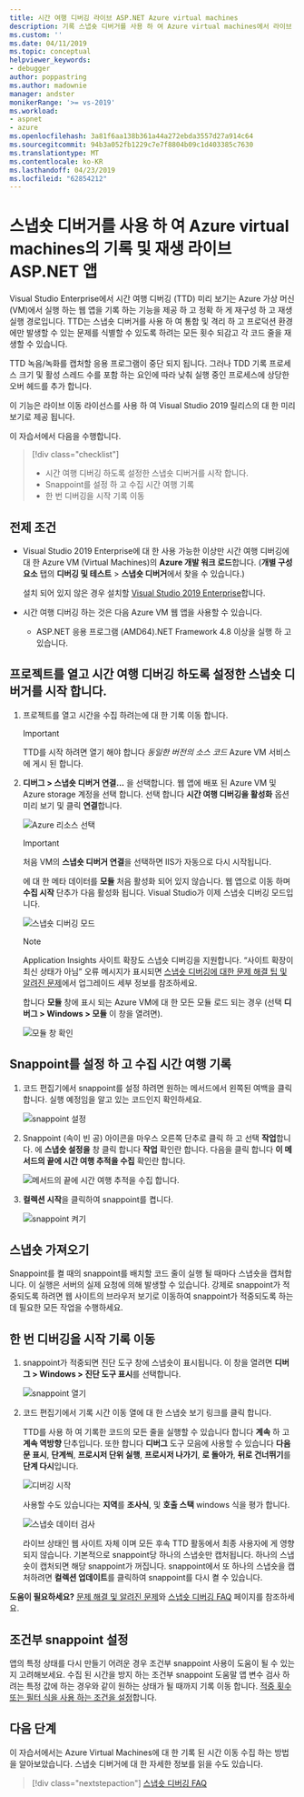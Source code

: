 ```yaml
---
title: 시간 여행 디버깅 라이브 ASP.NET Azure virtual machines
description: 기록 스냅숏 디버거를 사용 하 여 Azure virtual machines에서 라이브 ASP.NET 앱을 재생 하는 방법을 알아봅니다.
ms.custom: ''
ms.date: 04/11/2019
ms.topic: conceptual
helpviewer_keywords:
- debugger
author: poppastring
ms.author: madownie
manager: andster
monikerRange: '>= vs-2019'
ms.workload:
- aspnet
- azure
ms.openlocfilehash: 3a81f6aa138b361a44a272ebda3557d27a914c64
ms.sourcegitcommit: 94b3a052fb1229c7e7f8804b09c1d403385c7630
ms.translationtype: MT
ms.contentlocale: ko-KR
ms.lasthandoff: 04/23/2019
ms.locfileid: "62854212"
---
```

# <a name="record-and-replay-live-aspnet-apps-on-azure-virtual-machines-using-the-snapshot-debugger"></a>스냅숏 디버거를 사용 하 여 Azure virtual machines의 기록 및 재생 라이브 ASP.NET 앱

Visual Studio Enterprise에서 시간 여행 디버깅 (TTD) 미리 보기는 Azure 가상 머신 (VM)에서 실행 하는 웹 앱을 기록 하는 기능을 제공 하 고 정확 하 게 재구성 하 고 재생 실행 경로입니다. TTD는 스냅숏 디버거를 사용 하 여 통합 및 격리 하 고 프로덕션 환경에만 발생할 수 있는 문제를 식별할 수 있도록 하려는 모든 횟수 되감고 각 코드 줄을 재생할 수 있습니다.

TTD 녹음/녹화를 캡처할 응용 프로그램이 중단 되지 됩니다. 그러나 TDD 기록 프로세스 크기 및 활성 스레드 수를 포함 하는 요인에 따라 낮춰 실행 중인 프로세스에 상당한 오버 헤드를 추가 합니다.

이 기능은 라이브 이동 라이선스를 사용 하 여 Visual Studio 2019 릴리스의 대 한 미리 보기로 제공 됩니다.

이 자습서에서 다음을 수행합니다.

> [!div class="checklist"]
> * 시간 여행 디버깅 하도록 설정한 스냅숏 디버거를 시작 합니다.
> * Snappoint를 설정 하 고 수집 시간 여행 기록
> * 한 번 디버깅을 시작 기록 이동

## <a name="prerequisites"></a>전제 조건

* Visual Studio 2019 Enterprise에 대 한 사용 가능한 이상만 시간 여행 디버깅에 대 한 Azure VM (Virtual Machines)의 **Azure 개발 워크 로드**합니다. (**개별 구성 요소** 탭의 **디버깅 및 테스트** > **스냅숏 디버거**에서 찾을 수 있습니다.)

    설치 되어 있지 않은 경우 설치할 [Visual Studio 2019 Enterprise](https://visualstudio.microsoft.com/vs/)합니다.

* 시간 여행 디버깅 하는 것은 다음 Azure VM 웹 앱을 사용할 수 있습니다.
  * ASP.NET 응용 프로그램 (AMD64).NET Framework 4.8 이상을 실행 하 고 있습니다.

## <a name="open-your-project-and-start-the-snapshot-debugger-with-time-travel-debugging-enabled"></a>프로젝트를 열고 시간 여행 디버깅 하도록 설정한 스냅숏 디버거를 시작 합니다.

1. 프로젝트를 열고 시간을 수집 하려는에 대 한 기록 이동 합니다.

    > [!IMPORTANT]
    > TTD를 시작 하려면 열기 해야 합니다 *동일한 버전의 소스 코드* Azure VM 서비스에 게시 된 합니다.

1. **디버그 > 스냅숏 디버거 연결...** 을 선택합니다. 웹 앱에 배포 된 Azure VM 및 Azure storage 계정을 선택 합니다. 선택 합니다 **시간 여행 디버깅을 활성화** 옵션 미리 보기 및 클릭 **연결**합니다.

      ![Azure 리소스 선택](../debugger/media/time-travel-debugging-select-azure-resource-vm.png)

    > [!IMPORTANT]
    > 처음 VM의 **스냅숏 디버거 연결**을 선택하면 IIS가 자동으로 다시 시작됩니다.

    에 대 한 메타 데이터를 **모듈** 처음 활성화 되어 있지 않습니다. 웹 앱으로 이동 하며 **수집 시작** 단추가 다음 활성화 됩니다. Visual Studio가 이제 스냅숏 디버깅 모드입니다.

   ![스냅숏 디버깅 모드](../debugger/media/snapshot-message.png)

    > [!NOTE]
    > Application Insights 사이트 확장도 스냅숏 디버깅을 지원합니다. “사이트 확장이 최신 상태가 아님” 오류 메시지가 표시되면 [스냅숏 디버깅에 대한 문제 해결 팁 및 알려진 문제](../debugger/debug-live-azure-apps-troubleshooting.md)에서 업그레이드 세부 정보를 참조하세요.

   합니다 **모듈** 창에 표시 되는 Azure VM에 대 한 모든 모듈 로드 되는 경우 (선택 **디버그 > Windows > 모듈** 이 창을 열려면).

   ![모듈 창 확인](../debugger/media/snapshot-modules.png)

## <a name="set-a-snappoint-and-collect-a-time-travel-recording"></a>Snappoint를 설정 하 고 수집 시간 여행 기록

1. 코드 편집기에서 snappoint를 설정 하려면 원하는 메서드에서 왼쪽된 여백을 클릭 합니다. 실행 예정임을 알고 있는 코드인지 확인하세요.

   ![snappoint 설정](../debugger/media/time-travel-debugging-set-snappoint-settings.png)

1. Snappoint (속이 빈 공) 아이콘을 마우스 오른쪽 단추로 클릭 하 고 선택 **작업**합니다. 에 **스냅숏 설정을** 창 클릭 합니다 **작업** 확인란 합니다. 다음을 클릭 합니다 **이 메서드의 끝에 시간 여행 추적을 수집** 확인란 합니다.

   ![메서드의 끝에 시간 여행 추적을 수집 합니다.](../debugger/media/time-travel-debugging-set-snappoint-action.png)

1. **컬렉션 시작**을 클릭하여 snappoint를 켭니다.

   ![snappoint 켜기](../debugger/media/snapshot-start-collection.png)

## <a name="take-a-snapshot"></a>스냅숏 가져오기

Snappoint를 켤 때의 snappoint를 배치할 코드 줄이 실행 될 때마다 스냅숏을 캡처합니다. 이 실행은 서버의 실제 요청에 의해 발생할 수 있습니다. 강제로 snappoint가 적중되도록 하려면 웹 사이트의 브라우저 보기로 이동하여 snappoint가 적중되도록 하는 데 필요한 모든 작업을 수행하세요.

## <a name="start-debugging-a-time-travel-recording"></a>한 번 디버깅을 시작 기록 이동

1. snappoint가 적중되면 진단 도구 창에 스냅숏이 표시됩니다. 이 창을 열려면 **디버그 > Windows > 진단 도구 표시**를 선택합니다.

   ![snappoint 열기](../debugger/media/snapshot-diagsession-window.png)

1. 코드 편집기에서 기록 시간 이동 열에 대 한 스냅숏 보기 링크를 클릭 합니다.
  
   TTD를 사용 하 여 기록한 코드의 모든 줄을 실행할 수 있습니다 합니다 **계속** 하 고 **계속 역방향** 단추입니다. 또한 합니다 **디버그** 도구 모음에 사용할 수 있습니다 **다음 문 표시**, **단계씩**, **프로시저 단위 실행**, **프로시저 나가기**, **로 돌아가**, **뒤로 건너뛰기**를 **단계 다시**입니다.

   ![디버깅 시작](../debugger/media/time-travel-debugging-step-commands.png)

   사용할 수도 있습니다는 **지역**를 **조사식**, 및 **호출 스택** windows 식을 평가 합니다.

   ![스냅숏 데이터 검사](../debugger/media/time-travel-debugging-start-debugging.png)

    라이브 상태인 웹 사이트 자체 이며 모든 후속 TTD 활동에서 최종 사용자에 게 영향 되지 않습니다. 기본적으로 snappoint당 하나의 스냅숏만 캡처됩니다. 하나의 스냅숏이 캡처되면 해당 snappoint가 꺼집니다. snappoint에서 또 하나의 스냅숏을 캡처하려면 **컬렉션 업데이트**를 클릭하여 snappoint를 다시 켤 수 있습니다.

**도움이 필요하세요?** [문제 해결 및 알려진 문제](../debugger/debug-live-azure-apps-troubleshooting.md)와 [스냅숏 디버깅 FAQ](../debugger/debug-live-azure-apps-faq.md) 페이지를 참조하세요.

## <a name="set-a-conditional-snappoint"></a>조건부 snappoint 설정

앱의 특정 상태를 다시 만들기 어려운 경우 조건부 snappoint 사용이 도움이 될 수 있는지 고려해보세요. 수집 된 시간을 방지 하는 조건부 snappoint 도움말 앱 변수 검사 하려는 특정 값에 하는 경우와 같이 원하는 상태가 될 때까지 기록 이동 합니다. [적중 횟수 또는 필터 식을 사용 하는 조건을 설정](../debugger/debug-live-azure-apps-troubleshooting.md)합니다.

## <a name="next-steps"></a>다음 단계

이 자습서에서는 Azure Virtual Machines에 대 한 기록 된 시간 이동 수집 하는 방법을 알아보았습니다. 스냅숏 디버거에 대 한 자세한 정보를 읽을 수도 있습니다.

> [!div class="nextstepaction"]
> [스냅숏 디버깅 FAQ](../debugger/debug-live-azure-apps-faq.md)